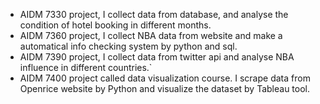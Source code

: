 - AIDM 7330 project, I collect data from database, and analyse the condition of hotel booking in different months.
- AIDM 7360 project, I collect NBA data from website and make a automatical info checking system by python and sql.
- AIDM 7390 project, I collect data from twitter api and analyse NBA influence in different countries.`
- AIDM 7400 project called data visualization course. I scrape data from Openrice website by Python and visualize the dataset by Tableau tool.
